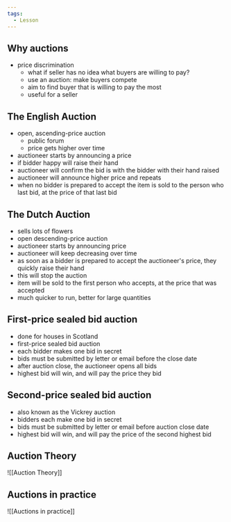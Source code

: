 ```yaml
---
tags:
  - Lesson
---
```

## Why auctions
- price discrimination
	- what if seller has no idea what buyers are willing to pay?
	- use an auction: make buyers compete
	- aim to find buyer that is willing to pay the most
	- useful for a seller
## The English Auction
- open, ascending-price auction
	- public forum
	- price gets higher over time
- auctioneer starts by announcing a price
- if bidder happy will raise their hand
- auctioneer will confirm the bid is with the bidder with their hand raised
- auctioneer will announce higher price and repeats
- when no bidder is prepared to accept the item is sold to the person who last bid, at the price of that last bid
## The Dutch Auction
- sells lots of flowers
- open descending-price auction
- auctioneer starts by announcing price
- auctioneer will keep decreasing over time
- as soon as a bidder is prepared to accept the auctioneer's price, they quickly raise their hand
- this will stop the auction
- item will be sold to the first person who accepts, at the price that was accepted
 - much quicker to run, better for large quantities
## First-price sealed bid auction
- done for houses in Scotland
- first-price sealed bid auction
- each bidder makes one bid in secret
- bids must be submitted by letter or email before the close date
- after auction close, the auctioneer opens all bids
- highest bid will win, and will pay the price they bid
## Second-price sealed bid auction
- also known as the Vickrey auction
- bidders each make one bid in secret
- bids must be submitted by letter or email before auction close date
- highest bid will win, and will pay the price of the second highest bid
## Auction Theory
![[Auction Theory]]
## Auctions in practice
![[Auctions in practice]]